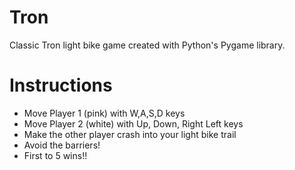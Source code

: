 # Tron
Classic Tron light bike game created with Python's Pygame library.


# Instructions 
* Move Player 1 (pink) with W,A,S,D keys
* Move Player 2 (white) with Up, Down, Right Left keys
* Make the other player crash into your light bike trail
* Avoid the barriers!
* First to 5 wins!!
